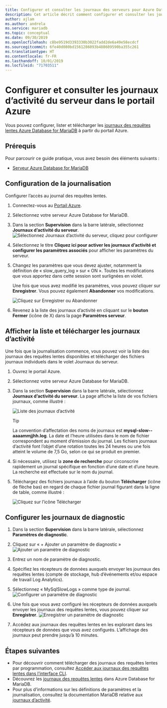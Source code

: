 ```yaml
---
title: Configurer et consulter les journaux des serveurs pour Azure Database for MariaDB dans le portail Azure
description: Cet article décrit comment configurer et consulter les journaux des serveurs dans Azure Database for MariaDB à partir du portail Azure.
author: ajlam
ms.author: andrela
ms.service: mariadb
ms.topic: conceptual
ms.date: 09/30/2019
ms.openlocfilehash: c8be9519d3393330b3022fadd2de6a49e58ecdcf
ms.sourcegitcommit: 6fe40d080bd1561286093b488609590ba355c261
ms.translationtype: HT
ms.contentlocale: fr-FR
ms.lasthandoff: 10/01/2019
ms.locfileid: "71703511"
---
```

# <a name="configure-and-access-server-logs-in-the-azure-portal"></a>Configurer et consulter les journaux d’activité du serveur dans le portail Azure

Vous pouvez configurer, lister et télécharger les [journaux des requêtes lentes Azure Database for MariaDB](concepts-server-logs.md) à partir du portail Azure.

## <a name="prerequisites"></a>Prérequis
Pour parcourir ce guide pratique, vous avez besoin des éléments suivants :
- [Serveur Azure Database for MariaDB](quickstart-create-mariadb-server-database-using-azure-portal.md)

## <a name="configure-logging"></a>Configuration de la journalisation
Configurer l’accès au journal des requêtes lentes. 

1. Connectez-vous au [Portail Azure](https://portal.azure.com/).

2. Sélectionnez votre serveur Azure Database for MariaDB.

3. Dans la section **Supervision** dans la barre latérale, sélectionnez **Journaux d’activité du serveur**. 
   ![Sélectionnez Journaux d’activité du serveur, cliquez pour configurer](./media/howto-configure-server-logs-portal/1-select-server-logs-configure.png)

4. Sélectionnez le titre **Cliquez ici pour activer les journaux d’activité et configurer les paramètres associés** pour afficher les paramètres du serveur.

5. Changez les paramètres que vous devez ajuster, notamment la définition de « slow_query_log » sur « ON ». Toutes les modifications que vous apportez dans cette session sont surlignées en violet. 

   Une fois que vous avez modifié les paramètres, vous pouvez cliquer sur **Enregistrer**. Vous pouvez également **Abandonner** vos modifications.

   ![Cliquez sur Enregistrer ou Abandonner](./media/howto-configure-server-logs-portal/3-save-discard.png)

6. Revenez à la liste des journaux d’activité en cliquant sur le **bouton Fermer** (icône de X) dans la page **Paramètres serveur**.

## <a name="view-list-and-download-logs"></a>Afficher la liste et télécharger les journaux d’activité
Une fois que la journalisation commence, vous pouvez voir la liste des journaux des requêtes lentes disponibles et télécharger des fichiers journaux individuels dans le volet Journaux du serveur. 

1. Ouvrez le portail Azure.

2. Sélectionnez votre serveur Azure Database for MariaDB.

3. Dans la section **Supervision** dans la barre latérale, sélectionnez **Journaux d’activité du serveur**. La page affiche la liste de vos fichiers journaux, comme illustré :

   ![Liste des journaux d’activité](./media/howto-configure-server-logs-portal/4-server-logs-list.png)

   > [!TIP]
   > La convention d’affectation des noms de journaux est **mysql-slow-<nom de votre serveur>-aaaammjjhh.log**. La date et l’heure utilisées dans le nom de fichier correspondent au moment d’émission du journal. Les fichiers journaux d’activité font l’objet d’une rotation toutes les 24 heures ou une fois atteint le volume de 7,5 Go, selon ce qui se produit en premier.

4. Si nécessaire, utilisez la **zone de recherche** pour circonscrire rapidement un journal spécifique en fonction d’une date et d’une heure. La recherche est effectuée sur le nom du journal.

5. Téléchargez des fichiers journaux à l’aide du bouton **Télécharger** (icône de flèche bas) en regard de chaque fichier journal figurant dans la ligne de table, comme illustré :

   ![Cliquez sur l’icône Télécharger](./media/howto-configure-server-logs-portal/5-download.png)

## <a name="set-up-diagnostic-logs"></a>Configurer les journaux de diagnostic

1. Dans la section **Supervision** dans la barre latérale, sélectionnez **Paramètres de diagnostic**.

1. Cliquez sur « + Ajouter un paramètre de diagnostic » ![Ajouter un paramètre de diagnostic](./media/howto-configure-server-logs-portal/add-diagnostic-setting.png)

1. Entrez un nom de paramètre de diagnostic.

1. Spécifiez les récepteurs de données auxquels envoyer les journaux des requêtes lentes (compte de stockage, hub d’événements et/ou espace de travail Log Analytics).

1. Sélectionnez « MySqlSlowLogs » comme type de journal.
![Configurer un paramètre de diagnostic](./media/howto-configure-server-logs-portal/configure-diagnostic-setting.png)

1. Une fois que vous avez configuré les récepteurs de données auxquels envoyer les journaux des requêtes lentes, vous pouvez cliquer sur **Enregistrer**.
![Enregistrer un paramètre de diagnostic](./media/howto-configure-server-logs-portal/save-diagnostic-setting.png)

1. Accédez aux journaux des requêtes lentes en les explorant dans les récepteurs de données que vous avez configurés. L’affichage des journaux peut prendre jusqu’à 10 minutes.

## <a name="next-steps"></a>Étapes suivantes
- Pour découvrir comment télécharger des journaux des requêtes lentes par programmation, consultez [Accéder aux journaux des requêtes lentes dans l’interface CLI](howto-configure-server-logs-cli.md).
- Découvrez les [journaux des requêtes lentes](concepts-server-logs.md) dans Azure Database for MariaDB.
- Pour plus d’informations sur les définitions de paramètres et la journalisation, consultez la documentation MariaDB relative aux [journaux d’activité](https://mariadb.com/kb/en/library/slow-query-log-overview/).